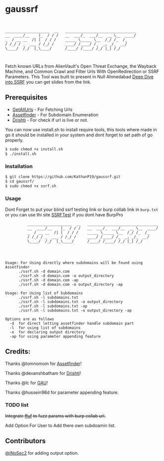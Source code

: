 # gaussrf
```


____________________  __   ________________________________
__  ____/__    |_  / / /   __  ___/_  ___/__  __ \__  ____/
_  / __ __  /| |  / / /    _____ \_____ \__  /_/ /_  /_    
/ /_/ / _  ___ / /_/ /     ____/ /____/ /_  _, _/_  __/    
\____/  /_/  |_\____/      /____/ /____/ /_/ |_| /_/       
                                                           


```
Fetch known URLs from AlienVault's Open Threat Exchange, the Wayback Machine, and Common Crawl and Filter Urls With OpenRedirection or SSRF Parameters. This Tool was built to present in Null Ahmedabad [Deep Dive into SSRF](https://null.co.in/event_sessions/3086-deep-dive-into-ssrf) you can get slides from the link.

## Prerequisites

* [GetAllUrls](https://github.com/lc/gau) - For Fetching Urls
* [Assetfinder](https://github.com/tomnomnom/assetfinder) - For Subdomain Enumeration
* [Drishti](https://github.com/devanshbatham/Drishti) - For check if url is live or not.

You can now use install.sh to install require tools, this tools where made in go it should be installed in your system and dont forget to set path of go properly.
```bash
$ sudo chmod +x install.sh
$ ./install.sh
```
### Installation

```bash
$ git clone https://github.com/KathanP19/gaussrf.git
$ cd gaussrf/
$ sudo chmod +x ssrf.sh
``` 
### Usage
Dont Forget to put your blind ssrf testing link or burp collab link in `burp.txt`
or you can use thi site [SSRFTest](https://ssrftest.com/) if you dont have BurpPro

```
          ____________________  __   ________________________________
          __  ____/__    |_  / / /   __  ___/_  ___/__  __ \__  ____/
          _  / __ __  /| |  / / /    _____ \_____ \__  /_/ /_  /_
          / /_/ / _  ___ / /_/ /     ____/ /____/ /_  _, _/_  __/
          \____/  /_/  |_\____/      /____/ /____/ /_/ |_| /_/




Usage: For Using directly where subdomains will be found using Assetfinder
      ./ssrf.sh -d domain.com
      ./ssrf.sh -d domain.com -o output_directory
      ./ssrf.sh -d domain.com -ap
      ./ssrf.sh -d domain.com -o output_directory -ap

Usage: For Using list of Subdomains
      ./ssrf.sh -l subdomains.txt
      ./ssrf.sh -l subdomains.txt -o output_directory
      ./ssrf.sh -l subdomains.txt -ap
      ./ssrf.sh -l subdomains.txt -o output_directory -ap
```
```
Options are as follows 
  -d  for direct letting assetfinder handle subdomain part
  -l  for using list of subdomains
  -o  for declaring output directory
  -ap for using parameter appending feature
```
## Credits:
Thanks @tomnomom for [Assetfinder](https://github.com/tomnomnom)!

Thanks @devanshbatham for [Drishti](https://github.com/devanshbatham/Drishti)!

Thanks @lc for [GAU](https://github.com/lc/gau)!

Thanks @hussein98d for parameter appending feature.

### TODO list

~~Integrate [ffuf](https://github.com/ffuf/ffuf) to fuzz params with burp collab url.~~

Add Option For User to Add there own subdoamin list.

## Contributors
[@iNoSec2](https://github.com/iNoSec2) for adding output option.
